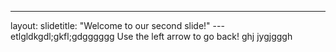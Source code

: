 ---
layout: 
slidetitle: "Welcome to our second slide!"
---etlgldkgdl;gkfl;gdgggggg
Use the left arrow to go back!
ghj
jygjgggh
